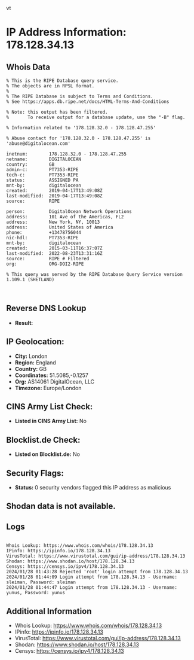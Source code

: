 vt
# IP Address Information: 178.128.34.13

## Whois Data
```
% This is the RIPE Database query service.
% The objects are in RPSL format.
%
% The RIPE Database is subject to Terms and Conditions.
% See https://apps.db.ripe.net/docs/HTML-Terms-And-Conditions

% Note: this output has been filtered.
%       To receive output for a database update, use the "-B" flag.

% Information related to '178.128.32.0 - 178.128.47.255'

% Abuse contact for '178.128.32.0 - 178.128.47.255' is 'abuse@digitalocean.com'

inetnum:        178.128.32.0 - 178.128.47.255
netname:        DIGITALOCEAN
country:        GB
admin-c:        PT7353-RIPE
tech-c:         PT7353-RIPE
status:         ASSIGNED PA
mnt-by:         digitalocean
created:        2019-04-17T13:49:08Z
last-modified:  2019-04-17T13:49:08Z
source:         RIPE

person:         DigitalOcean Network Operations
address:        101 Ave of the Americas, FL2
address:        New York, NY, 10013
address:        United States of America
phone:          +13478756044
nic-hdl:        PT7353-RIPE
mnt-by:         digitalocean
created:        2015-03-11T16:37:07Z
last-modified:  2022-08-23T13:31:16Z
source:         RIPE # Filtered
org:            ORG-DOI2-RIPE

% This query was served by the RIPE Database Query Service version 1.109.1 (SHETLAND)



```
## Reverse DNS Lookup
- **Result:** 

## IP Geolocation:
- **City:** London
- **Region:** England
- **Country:** GB
- **Coordinates:** 51.5085,-0.1257
- **Org:** AS14061 DigitalOcean, LLC
- **Timezone:** Europe/London

## CINS Army List Check:
- **Listed in CINS Army List:** 
No

## Blocklist.de Check:
- **Listed on Blocklist.de:** 
No

## Security Flags:
- **Status:** 0 security vendors flagged this IP address as malicious

## Shodan data is not available.

## Logs
```

Whois Lookup: https://www.whois.com/whois/178.128.34.13
IPinfo: https://ipinfo.io/178.128.34.13
VirusTotal: https://www.virustotal.com/gui/ip-address/178.128.34.13
Shodan: https://www.shodan.io/host/178.128.34.13
Censys: https://censys.io/ipv4/178.128.34.13
2024/01/28 01:43:28 Rejected 'root' login attempt from 178.128.34.13
2024/01/28 01:44:09 Login attempt from 178.128.34.13 - Username: sleiman, Password: sleiman
2024/01/28 01:44:47 Login attempt from 178.128.34.13 - Username: yunus, Password: yunus

```
## Additional Information
- Whois Lookup: https://www.whois.com/whois/178.128.34.13
- IPinfo: https://ipinfo.io/178.128.34.13
- VirusTotal: https://www.virustotal.com/gui/ip-address/178.128.34.13
- Shodan: https://www.shodan.io/host/178.128.34.13
- Censys: https://censys.io/ipv4/178.128.34.13

